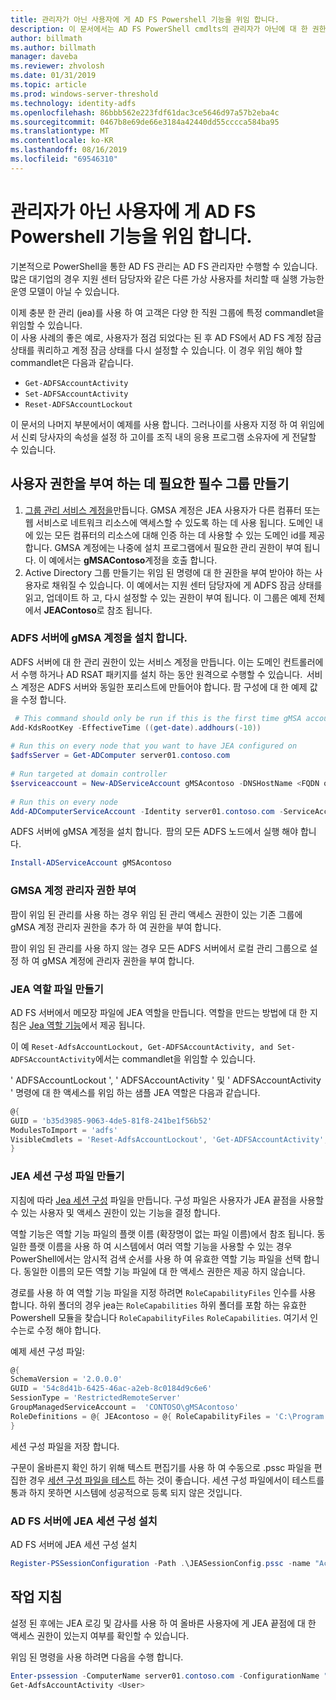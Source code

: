 ```yaml
---
title: 관리자가 아닌 사용자에 게 AD FS Powershell 기능을 위임 합니다.
description: 이 문서에서는 AD FS PowerShell cmdlts의 관리자가 아닌에 대 한 권한을 위임 하는 방법을 descirbes.
author: billmath
ms.author: billmath
manager: daveba
ms.reviewer: zhvolosh
ms.date: 01/31/2019
ms.topic: article
ms.prod: windows-server-threshold
ms.technology: identity-adfs
ms.openlocfilehash: 86bbb562e223fdf61dac3ce5646d97a57b2eba4c
ms.sourcegitcommit: 0467b8e69de66e3184a42440dd55cccca584ba95
ms.translationtype: MT
ms.contentlocale: ko-KR
ms.lasthandoff: 08/16/2019
ms.locfileid: "69546310"
---
```

# <a name="delegate-ad-fs-powershell-commandlet-access-to-non-admin-users"></a>관리자가 아닌 사용자에 게 AD FS Powershell 기능을 위임 합니다. 
기본적으로 PowerShell을 통한 AD FS 관리는 AD FS 관리자만 수행할 수 있습니다. 많은 대기업의 경우 지원 센터 담당자와 같은 다른 가상 사용자를 처리할 때 실행 가능한 운영 모델이 아닐 수 있습니다.  

이제 충분 한 관리 (jea)를 사용 하 여 고객은 다양 한 직원 그룹에 특정 commandlet을 위임할 수 있습니다.  
이 사용 사례의 좋은 예로, 사용자가 점검 되었다는 된 후 AD FS에서 AD FS 계정 잠금 상태를 쿼리하고 계정 잠금 상태를 다시 설정할 수 있습니다. 이 경우 위임 해야 할 commandlet은 다음과 같습니다. 
- `Get-ADFSAccountActivity`
- `Set-ADFSAccountActivity` 
- `Reset-ADFSAccountLockout` 

이 문서의 나머지 부분에서이 예제를 사용 합니다. 그러나이를 사용자 지정 하 여 위임에서 신뢰 당사자의 속성을 설정 하 고이를 조직 내의 응용 프로그램 소유자에 게 전달할 수 있습니다.  


##  <a name="create-the-required-groups-necessary-to-grant-users-permissions"></a>사용자 권한을 부여 하는 데 필요한 필수 그룹 만들기 
1. [그룹 관리 서비스 계정을](https://docs.microsoft.com/windows-server/security/group-managed-service-accounts/group-managed-service-accounts-overview)만듭니다. GMSA 계정은 JEA 사용자가 다른 컴퓨터 또는 웹 서비스로 네트워크 리소스에 액세스할 수 있도록 하는 데 사용 됩니다. 도메인 내에 있는 모든 컴퓨터의 리소스에 대해 인증 하는 데 사용할 수 있는 도메인 id를 제공 합니다. GMSA 계정에는 나중에 설치 프로그램에서 필요한 관리 권한이 부여 됩니다. 이 예에서는 **gMSAContoso**계정을 호출 합니다. 
2. Active Directory 그룹 만들기는 위임 된 명령에 대 한 권한을 부여 받아야 하는 사용자로 채워질 수 있습니다. 이 예에서는 지원 센터 담당자에 게 ADFS 잠금 상태를 읽고, 업데이트 하 고, 다시 설정할 수 있는 권한이 부여 됩니다. 이 그룹은 예제 전체에서 **JEAContoso**로 참조 됩니다. 

### <a name="install-the-gmsa-account-on-the-adfs-server"></a>ADFS 서버에 gMSA 계정을 설치 합니다. 
ADFS 서버에 대 한 관리 권한이 있는 서비스 계정을 만듭니다. 이는 도메인 컨트롤러에서 수행 하거나 AD RSAT 패키지를 설치 하는 동안 원격으로 수행할 수 있습니다.  서비스 계정은 ADFS 서버와 동일한 포리스트에 만들어야 합니다. 팜 구성에 대 한 예제 값을 수정 합니다. 

```powershell
 # This command should only be run if this is the first time gMSA accounts are enabled in the forest 
Add-KdsRootKey -EffectiveTime ((get-date).addhours(-10))  
 
# Run this on every node that you want to have JEA configured on  
$adfsServer = Get-ADComputer server01.contoso.com  
 
# Run targeted at domain controller  
$serviceaccount = New-ADServiceAccount gMSAcontoso -DNSHostName <FQDN of the domain containing the KDS key> - PrincipalsAllowedToRetrieveManagedPassword $adfsServer –passthru 
 
# Run this on every node 
Add-ADComputerServiceAccount -Identity server01.contoso.com -ServiceAccount $ServiceAccount 
```

ADFS 서버에 gMSA 계정을 설치 합니다.  팜의 모든 ADFS 노드에서 실행 해야 합니다. 
 
```powershell
Install-ADServiceAccount gMSAcontoso 
```

### <a name="grant-the-gmsa-account-admin-rights"></a>GMSA 계정 관리자 권한 부여 
팜이 위임 된 관리를 사용 하는 경우 위임 된 관리 액세스 권한이 있는 기존 그룹에 gMSA 계정 관리자 권한을 추가 하 여 권한을 부여 합니다.  
 
팜이 위임 된 관리를 사용 하지 않는 경우 모든 ADFS 서버에서 로컬 관리 그룹으로 설정 하 여 gMSA 계정에 관리자 권한을 부여 합니다. 
 
 
### <a name="create-the-jea-role-file"></a>JEA 역할 파일 만들기 
 
AD FS 서버에서 메모장 파일에 JEA 역할을 만듭니다. 역할을 만드는 방법에 대 한 지침은 [Jea 역할 기능](https://docs.microsoft.com/powershell/jea/role-capabilities)에서 제공 됩니다. 
 
이 예 `Reset-AdfsAccountLockout, Get-ADFSAccountActivity, and Set-ADFSAccountActivity`에서는 commandlet을 위임할 수 있습니다. 

' ADFSAccountLockout ', ' ADFSAccountActivity ' 및 ' ADFSAccountActivity ' 명령에 대 한 액세스를 위임 하는 샘플 JEA 역할은 다음과 같습니다.

```powershell
@{
GUID = 'b35d3985-9063-4de5-81f8-241be1f56b52'
ModulesToImport = 'adfs'
VisibleCmdlets = 'Reset-AdfsAccountLockout', 'Get-ADFSAccountActivity', 'Set-ADFSAccountActivity'
}
```


### <a name="create-the-jea-session-configuration-file"></a>JEA 세션 구성 파일 만들기 
지침에 따라 [Jea 세션 구성](https://docs.microsoft.com/powershell/jea/session-configurations) 파일을 만듭니다. 구성 파일은 사용자가 JEA 끝점을 사용할 수 있는 사용자 및 액세스 권한이 있는 기능을 결정 합니다. 

역할 기능은 역할 기능 파일의 플랫 이름 (확장명이 없는 파일 이름)에서 참조 됩니다. 동일한 플랫 이름을 사용 하 여 시스템에서 여러 역할 기능을 사용할 수 있는 경우 PowerShell에서는 암시적 검색 순서를 사용 하 여 유효한 역할 기능 파일을 선택 합니다. 동일한 이름의 모든 역할 기능 파일에 대 한 액세스 권한은 제공 하지 않습니다. 

경로를 사용 하 여 역할 기능 파일을 지정 하려면 `RoleCapabilityFiles` 인수를 사용 합니다. 하위 폴더의 경우 jea는 `RoleCapabilities` 하위 폴더를 포함 하는 유효한 Powershell 모듈을 찾습니다 `RoleCapabilityFiles` `RoleCapabilities`. 여기서 인수는로 수정 해야 합니다. 

예제 세션 구성 파일: 

```powershell
@{
SchemaVersion = '2.0.0.0'
GUID = '54c8d41b-6425-46ac-a2eb-8c0184d9c6e6'
SessionType = 'RestrictedRemoteServer'
GroupManagedServiceAccount =  'CONTOSO\gMSAcontoso'
RoleDefinitions = @{ JEAcontoso = @{ RoleCapabilityFiles = 'C:\Program Files\WindowsPowershell\Modules\AccountActivityJEA\RoleCapabilities\JEAAccountActivityResetRole.psrc' } }
}
```

세션 구성 파일을 저장 합니다. 
 
구문이 올바른지 확인 하기 위해 텍스트 편집기를 사용 하 여 수동으로 .pssc 파일을 편집한 경우 [세션 구성 파일을 테스트](https://docs.microsoft.com/powershell/module/Microsoft.PowerShell.Core/Test-PSSessionConfigurationFile?view=powershell-5.1) 하는 것이 좋습니다. 세션 구성 파일에서이 테스트를 통과 하지 못하면 시스템에 성공적으로 등록 되지 않은 것입니다.  
 
### <a name="install-the-jea-session-configuration-on-the-ad-fs-server"></a>AD FS 서버에 JEA 세션 구성 설치 

AD FS 서버에 JEA 세션 구성 설치 
 
```powershell
Register-PSSessionConfiguration -Path .\JEASessionConfig.pssc -name "AccountActivityAdministration" -force
``` 
## <a name="operational-instructions"></a>작업 지침 
설정 된 후에는 JEA 로깅 및 감사를 사용 하 여 올바른 사용자에 게 JEA 끝점에 대 한 액세스 권한이 있는지 여부를 확인할 수 있습니다. 

위임 된 명령을 사용 하려면 다음을 수행 합니다. 

```powershell
Enter-pssession -ComputerName server01.contoso.com -ConfigurationName "AccountActivityAdministration" -Credential <User Using JEA> 
Get-AdfsAccountActivity <User> 


```
